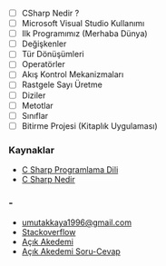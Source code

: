 - [ ] CSharp Nedir ?
- [ ] Microsoft Visual Studio Kullanımı
- [ ] Ilk Programımız (Merhaba Dünya)
- [ ] Değişkenler
- [ ] Tür Dönüşümleri
- [ ] Operatörler
- [ ] Akış Kontrol Mekanizmaları
- [ ] Rastgele Sayı Üretme
- [ ] Diziler
- [ ] Metotlar
- [ ] Sınıflar
- [ ] Bitirme Projesi (Kitaplık Uygulaması)

### Kaynaklar
- [C Sharp Programlama Dili](https://tr.wikibooks.org/wiki/C_Sharp_Programlama_Dili)
- [C Sharp Nedir](http://www.teknokoliker.com/2011/11/c-nedir-c-temelleri-nelerdir.html)

### -
- [umutakkaya1996@gmail.com](emailto:umutakkaya1996@gmail.com)
- [Stackoverflow](http://stackoverflow.com/)
- [Açık Akedemi](https://www.acikakademi.com)
- [Açık Akedemi Soru-Cevap](https://sorucevap.acikakademi.com)